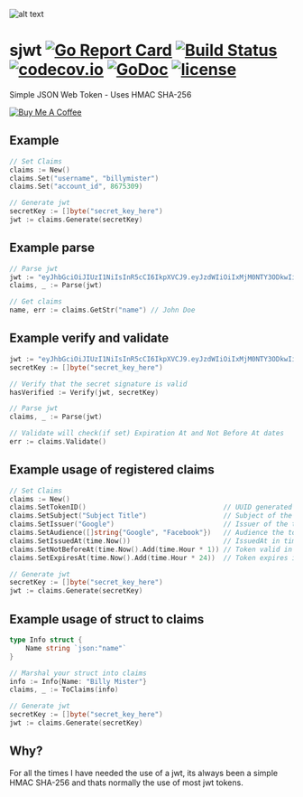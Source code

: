 ![alt text](https://raw.githubusercontent.com/brianvoe/sjwt/master/logo.png)

# sjwt [![Go Report Card](https://goreportcard.com/badge/github.com/brianvoe/sjwt)](https://goreportcard.com/report/github.com/brianvoe/sjwt) [![Build Status](https://travis-ci.org/brianvoe/sjwt.svg?branch=master)](https://travis-ci.org/brianvoe/sjwt) [![codecov.io](https://codecov.io/github/brianvoe/sjwt/branch/master/graph/badge.svg)](https://codecov.io/github/brianvoe/sjwt) [![GoDoc](https://godoc.org/github.com/brianvoe/sjwt?status.svg)](https://godoc.org/github.com/brianvoe/sjwt) [![license](http://img.shields.io/badge/license-MIT-green.svg?style=flat)](https://raw.githubusercontent.com/brianvoe/sjwt/master/LICENSE)
Simple JSON Web Token - Uses HMAC SHA-256

<a href="https://www.buymeacoffee.com/brianvoe" target="_blank"><img src="https://www.buymeacoffee.com/assets/img/custom_images/orange_img.png" alt="Buy Me A Coffee" style="height: auto !important;width: auto !important;" ></a>

## Example
```go
// Set Claims
claims := New()
claims.Set("username", "billymister")
claims.Set("account_id", 8675309)

// Generate jwt
secretKey := []byte("secret_key_here")
jwt := claims.Generate(secretKey)
```

## Example parse
```go
// Parse jwt
jwt := "eyJhbGciOiJIUzI1NiIsInR5cCI6IkpXVCJ9.eyJzdWIiOiIxMjM0NTY3ODkwIiwibmFtZSI6IkpvaG4gRG9lIiwiaWF0IjoxNTE2MjM5MDIyfQ.SflKxwRJSMeKKF2QT4fwpMeJf36POk6yJV_adQssw5c"
claims, _ := Parse(jwt)

// Get claims
name, err := claims.GetStr("name") // John Doe
```

## Example verify and validate
```go
jwt := "eyJhbGciOiJIUzI1NiIsInR5cCI6IkpXVCJ9.eyJzdWIiOiIxMjM0NTY3ODkwIiwibmFtZSI6IkpvaG4gRG9lIiwiaWF0IjoxNTE2MjM5MDIyfQ.SflKxwRJSMeKKF2QT4fwpMeJf36POk6yJV_adQssw5c"
secretKey := []byte("secret_key_here")

// Verify that the secret signature is valid
hasVerified := Verify(jwt, secretKey)

// Parse jwt
claims, _ := Parse(jwt)

// Validate will check(if set) Expiration At and Not Before At dates
err := claims.Validate()
```

## Example usage of registered claims
```go
// Set Claims
claims := New()
claims.SetTokenID()                                  // UUID generated
claims.SetSubject("Subject Title")                   // Subject of the token
claims.SetIssuer("Google")                           // Issuer of the token
claims.SetAudience([]string{"Google", "Facebook"})   // Audience the toke is for
claims.SetIssuedAt(time.Now())                       // IssuedAt in time, value is set in unix
claims.SetNotBeforeAt(time.Now().Add(time.Hour * 1)) // Token valid in 1 hour
claims.SetExpiresAt(time.Now().Add(time.Hour * 24))  // Token expires in 24 hours

// Generate jwt
secretKey := []byte("secret_key_here")
jwt := claims.Generate(secretKey)
```

## Example usage of struct to claims
```go
type Info struct {
    Name string `json:"name"`
}

// Marshal your struct into claims
info := Info{Name: "Billy Mister"}
claims, _ := ToClaims(info)

// Generate jwt
secretKey := []byte("secret_key_here")
jwt := claims.Generate(secretKey)
```

## Why?
For all the times I have needed the use of a jwt, its always been a simple HMAC SHA-256 and thats normally the use of most jwt tokens.
